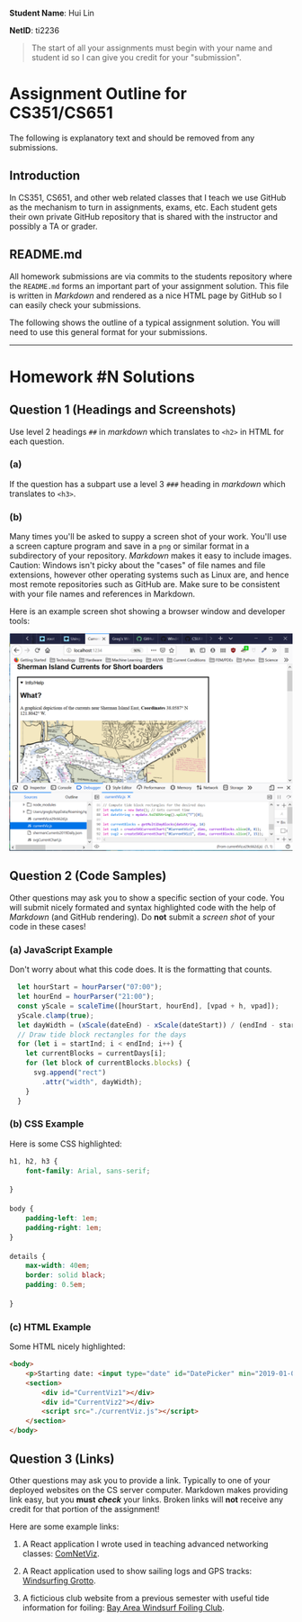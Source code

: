 **Student Name**:  Hui Lin

**NetID**: ti2236

> The start of all your assignments must begin with your name and student id so I can give you credit for your "submission".

# Assignment Outline for CS351/CS651

The following is explanatory text and should be removed from any submissions.

## Introduction

In CS351, CS651, and other web related classes that I teach we use GitHub as the mechanism to turn in assignments, exams, etc. Each student gets their own private GitHub repository that is shared with the instructor and possibly a TA or grader.

## README.md

All homework submissions are via commits to the students repository where the `README.md` forms an important part of your assignment solution. This file is written in *Markdown* and rendered as a nice HTML page by GitHub so I can easily check your submissions.

The following shows the outline of a typical assignment solution. You will need to use this general format for your submissions.

---

# Homework #N Solutions

## Question 1 (Headings and Screenshots)

Use level 2 headings `##` in *markdown* which translates to `<h2>` in HTML for each question.

### (a)

If the question has a subpart use a level 3 `###` heading in *markdown* which translates to `<h3>`.

### (b)

Many times you'll be asked to suppy a screen shot of your work. You'll use a screen capture program and save in a `png` or similar format in a subdirectory of your repository. *Markdown* makes it easy to include images. Caution: Windows isn't picky about the "cases" of file names and file extensions, however other operating systems such as Linux are, and hence most remote repositories such as GitHub are. Make sure to be consistent with your file names and references in Markdown.

Here is an example screen shot showing a browser window and developer tools:

![Screen Shot Example](images/ScreenShotEx.png)

## Question 2 (Code Samples)

Other questions may ask you to show a specific section of your code. You will submit nicely formated and syntax highlighted code with the help of *Markdown* (and GitHub rendering). Do **not** submit a *screen shot* of your code in these cases!

### (a) JavaScript Example

Don't worry about what this code does. It is the formatting that counts.

```javascript
  let hourStart = hourParser("07:00");
  let hourEnd = hourParser("21:00");
  const yScale = scaleTime([hourStart, hourEnd], [vpad + h, vpad]);
  yScale.clamp(true);
  let dayWidth = (xScale(dateEnd) - xScale(dateStart)) / (endInd - startInd);
  // Draw tide block rectangles for the days
  for (let i = startInd; i < endInd; i++) {
    let currentBlocks = currentDays[i];
    for (let block of currentBlocks.blocks) {
      svg.append("rect")
        .attr("width", dayWidth);
	}
  }
```

### (b) CSS Example

Here is some CSS highlighted:

```css
h1, h2, h3 {
	font-family: Arial, sans-serif;
	
}

body {
	padding-left: 1em;
	padding-right: 1em;
}

details {
	max-width: 40em;
	border: solid black;
	padding: 0.5em;

}
```

### (c) HTML Example

Some HTML nicely highlighted:

```html
<body>
	<p>Starting date: <input type="date" id="DatePicker" min="2019-01-01", max="2019-12-17" ></p>
	<section>
		<div id="CurrentViz1"></div>
		<div id="CurrentViz2"></div>
		<script src="./currentViz.js"></script>
	</section>
</body>
```

## Question 3 (Links)

Other questions may ask you to provide a link. Typically to one of your deployed websites on the CS server computer. Markdown makes providing link easy, but you **must** ***check*** your links. Broken links will **not** receive any credit for that portion of the assignment!

Here are some example links:

1. A React application I wrote used in teaching advanced networking classes: [ComNetViz](https://www.grotto-networking.com/ComNetViz/ComNetViz.html).

2. A React application used to show sailing logs and GPS tracks: [Windsurfing Grotto](https://windsurf.grotto-networking.com/#/about).

3. A ficticious club website from a previous semester with useful tide information for foiling: [Bay Area Windsurf Foiling Club](https://bawfc.grotto-networking.com).

